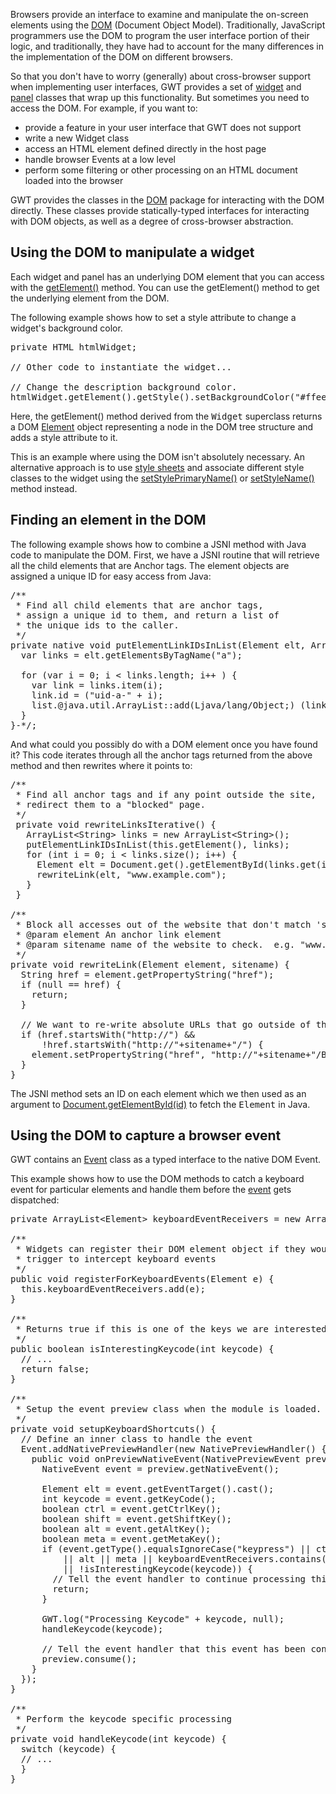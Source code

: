 <p>Browsers provide an interface to examine and manipulate the on-screen elements using the <a href="http://w3c.org/DOM/">DOM</a> (Document Object Model).
Traditionally, JavaScript programmers use the DOM to program the user interface portion of their logic, and traditionally, they have had to account for the many differences in the
implementation of the DOM on different browsers.</p>

<p>So that you don't have to worry (generally) about cross-browser support when implementing user interfaces, GWT provides a set of <a href="DevGuideUiWidgets.html">widget</a> and <a href="DevGuideUiPanels.html">panel</a> classes that wrap up this functionality. But sometimes you need to access the DOM. For example, if you
want to:</p>

<ul>
<li>provide a feature in your user interface that GWT does not support</li>

<li>write a new Widget class</li>

<li>access an HTML element defined directly in the host page</li>

<li>handle browser Events at a low level</li>

<li>perform some filtering or other processing on an HTML document loaded into the browser</li>
</ul>



<p>GWT provides the classes in the <a href="http://google-web-toolkit.googlecode.com/svn/javadoc/latest/com/google/gwt/dom/client/package-summary.html">DOM</a>
package for interacting with the DOM directly. These classes provide statically-typed interfaces for interacting with DOM objects, as well as a degree of
cross-browser abstraction.</p>

<h2>Using the DOM to manipulate a widget</h2>

<p>Each widget and panel has an underlying DOM element that you can access with the <a href="http://google-web-toolkit.googlecode.com/svn/javadoc/latest/com/google/gwt/user/client/ui/UIObject.html#getElement()">getElement()</a> method. You can use the
getElement() method to get the underlying element from the DOM.</p>

<p>The following example shows how to set a style attribute to change a widget's background color.</p>

<pre class="prettyprint">
private HTML htmlWidget;

// Other code to instantiate the widget...

// Change the description background color.
htmlWidget.getElement().getStyle().setBackgroundColor("#ffee80");
</pre>

<p>Here, the getElement() method derived from the <tt>Widget</tt> superclass returns a DOM <a href="http://google-web-toolkit.googlecode.com/svn/javadoc/latest/com/google/gwt/dom/client/Element.html">Element</a> object representing a node in the DOM tree
structure and adds a style attribute to it.</p>

<p>This is an example where using the DOM isn't absolutely necessary. An alternative approach is to use <a href="DevGuideUiCss.html">style sheets</a> and
associate different style classes to the widget using the <a href="http://google-web-toolkit.googlecode.com/svn/javadoc/latest/com/google/gwt/user/client/ui/UIObject.html#setStylePrimaryName(java.lang.String)">setStylePrimaryName()</a> or <a href="http://google-web-toolkit.googlecode.com/svn/javadoc/latest/com/google/gwt/user/client/ui/UIObject.html#setStyleName(java.lang.String)">setStyleName()</a> method
instead.</p>

<h2>Finding an element in the DOM</h2>

<p>The following example shows how to combine a JSNI method with Java code to manipulate the DOM. First, we have a JSNI routine that will retrieve all the child elements that are
Anchor tags. The element objects are assigned a unique ID for easy access from Java:</p>

<pre class="prettyprint">
/**
 * Find all child elements that are anchor tags,
 * assign a unique id to them, and return a list of
 * the unique ids to the caller.
 */
private native void putElementLinkIDsInList(Element elt, ArrayList&lt;String&gt; list) /*-{
  var links = elt.getElementsByTagName(&quot;a&quot;);

  for (var i = 0; i &lt; links.length; i++ ) {
    var link = links.item(i);
    link.id = (&quot;uid-a-&quot; + i);
    list.@java.util.ArrayList::add(Ljava/lang/Object;) (link.id);
  }
}-*/;
</pre>

<p>And what could you possibly do with a DOM element once you have found it? This code iterates through all the anchor tags returned from the above method and then rewrites where
it points to:</p>

<pre class="prettyprint">
/**
 * Find all anchor tags and if any point outside the site, 
 * redirect them to a &quot;blocked&quot; page.
 */
 private void rewriteLinksIterative() {
   ArrayList&lt;String&gt; links = new ArrayList&lt;String>();
   putElementLinkIDsInList(this.getElement(), links);
   for (int i = 0; i &lt; links.size(); i++) {
     Element elt = Document.get().getElementById(links.get(i));
     rewriteLink(elt, &quot;www.example.com&quot;);
   }
 }

/**
 * Block all accesses out of the website that don't match 'sitename'
 * @param element An anchor link element
 * @param sitename name of the website to check.  e.g. &quot;www.example.com&quot;
 */
private void rewriteLink(Element element, sitename) {
  String href = element.getPropertyString(&quot;href&quot;);
  if (null == href) {
    return;
  }

  // We want to re-write absolute URLs that go outside of this site
  if (href.startsWith(&quot;http://&quot;) &amp;&amp;
      !href.startsWith(&quot;http://&quot;+sitename+&quot;/&quot;) {
    element.setPropertyString(&quot;href&quot;, &quot;http://&quot;+sitename+&quot;/Blocked.html&quot;);
  }
}
</pre>

<p>The JSNI method sets an ID on each element which we then used as an argument to <a href="http://google-web-toolkit.googlecode.com/svn/javadoc/latest/com/google/gwt/dom/client/Document.html#getElementById(java.lang.String)">Document.getElementById(id)</a> to
fetch the <tt>Element</tt> in Java.</p>

<h2>Using the DOM to capture a browser event</h2>

<p>GWT contains an <a href="http://google-web-toolkit.googlecode.com/svn/javadoc/latest/com/google/gwt/dom/client/NativeEvent.html">Event</a> class as a typed interface to the
native DOM Event.</p>

<p>This example shows how to use the DOM methods to catch a keyboard event for particular elements and handle them before the <a href="DevGuideUiHandlers.html">event</a> gets dispatched:</p>

<pre class="prettyprint">
private ArrayList&lt;Element&gt; keyboardEventReceivers = new ArrayList&lt;Element&gt;();

/**
 * Widgets can register their DOM element object if they would like to be a
 * trigger to intercept keyboard events
 */
public void registerForKeyboardEvents(Element e) {
  this.keyboardEventReceivers.add(e);
}

/**
 * Returns true if this is one of the keys we are interested in
 */
public boolean isInterestingKeycode(int keycode) {
  // ...
  return false;
}

/**
 * Setup the event preview class when the module is loaded.
 */
private void setupKeyboardShortcuts() {
  // Define an inner class to handle the event
  Event.addNativePreviewHandler(new NativePreviewHandler() {
    public void onPreviewNativeEvent(NativePreviewEvent preview) {
      NativeEvent event = preview.getNativeEvent();

      Element elt = event.getEventTarget().cast();
      int keycode = event.getKeyCode();
      boolean ctrl = event.getCtrlKey();
      boolean shift = event.getShiftKey();
      boolean alt = event.getAltKey();
      boolean meta = event.getMetaKey();
      if (event.getType().equalsIgnoreCase(&quot;keypress&quot;) || ctrl || shift
          || alt || meta || keyboardEventReceivers.contains(elt)
          || !isInterestingKeycode(keycode)) {
        // Tell the event handler to continue processing this event.
        return;
      }

      GWT.log(&quot;Processing Keycode&quot; + keycode, null);
      handleKeycode(keycode);

      // Tell the event handler that this event has been consumed
      preview.consume();
    }
  });
}

/**
 * Perform the keycode specific processing
 */
private void handleKeycode(int keycode) {
  switch (keycode) {
  // ...
  }
}
</pre>